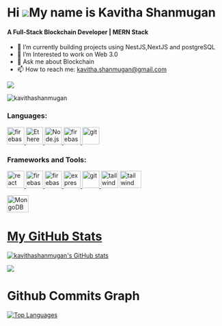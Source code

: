 Hi ![](https://user-images.githubusercontent.com/18350557/176309783-0785949b-9127-417c-8b55-ab5a4333674e.gif)My name is Kavitha Shanmugan
======================================================================================================================================
<h4>A Full-Stack Blockchain Developer | MERN Stack</h4>

- 🔭 I’m currently building projects using NestJS,NextJS and postgreSQL
- 🌱 I’m Interested to work on Web 3.0 
- 💬 Ask me about Blockchain
- 📫 How to reach me: kavitha.shanmugan@gmail.com

<a href="https://www.github.com/kavithashanmugan" target="_blank" rel="noreferrer"><img
src="https://img.shields.io/github/followers/kavithashanmugan?logo=github&style=for-the-badge&color=0891b2&labelColor=1c1917" /></a>
<p align="left"> <img src="https://komarev.com/ghpvc/?username=kavithashanmugan&label=Profile%20views&color=0e75b6&style=flat" alt="kavithashanmugan" /> </p>


<h3 align="left">Languages:</h3>
<p align="left"> </a> <a href="https://firebase.google.com/" target="_blank" rel="noreferrer"> <img src="https://cdn4.iconfinder.com/data/icons/logos-and-brands/512/267_Python_logo-512.png" alt="firebase" width="40" height="40"/> </a> <a href="https://ethereum.org/" target="_blank" rel="noreferrer">
  <img src="https://upload.wikimedia.org/wikipedia/commons/thumb/0/05/Ethereum_logo_2014.svg/2560px-Ethereum_logo_2014.svg.png" alt="Ethereum" width="40" height="40"/>
</a><a href="https://nodejs.org/" target="_blank" rel="noreferrer">
  <img src="https://upload.wikimedia.org/wikipedia/commons/thumb/d/d9/Node.js_logo.svg/2560px-Node.js_logo.svg.png" alt="Node.js" width="40" height="40"/>
</a> <a href="https://firebase.google.com/" target="_blank" rel="noreferrer"> <img src="https://upload.wikimedia.org/wikipedia/commons/thumb/9/99/Unofficial_JavaScript_logo_2.svg/2048px-Unofficial_JavaScript_logo_2.svg.png" alt="firebase" width="40" height="40"/> </a>  <a href="https://git-scm.com/" target="_blank" rel="noreferrer"> <img src="https://cdn-icons-png.flaticon.com/512/226/226777.png" alt="git" width="40" height="40"/> </a> </p>

<h3 align="left">Frameworks and Tools:</h3>
<p align="left"> <a href="https://reactjs.org/" target="_blank" rel="noreferrer"> <img src="https://upload.wikimedia.org/wikipedia/commons/thumb/a/a7/React-icon.svg/2300px-React-icon.svg.png" alt="react" width="40" height="40"/> </a> <a href="https://firebase.google.com/" target="_blank" rel="noreferrer"> <img src="https://www.tutorialsteacher.com/Content/images/home/mongodb.svg" alt="firebase" width="40" height="40"/> </a> <a href="https://firebase.google.com/" target="_blank" rel="noreferrer"> <img src="https://www.vectorlogo.zone/logos/firebase/firebase-icon.svg" alt="firebase" width="40" height="40"/> </a> <a href="https://flutter.dev" target="_blank" rel="noreferrer"> <img src="https://wsofter.ru/wp-content/uploads/2017/12/node-express.png" alt="express" width="40" height="40"/> </a> <a href="https://git-scm.com/" target="_blank" rel="noreferrer"> <img src="https://img.icons8.com/nolan/512/github.png" alt="git" width="40" height="40"/> </a><img src="https://seeklogo.com/images/N/nodejs-logo-FBE122E377-seeklogo.com.png" alt="tailwind" width="40" height="40"/> </a> </a>  <img src="https://www.docker.com/wp-content/uploads/2022/03/Moby-logo.png" alt="tailwind" width="50" height="40"/> </a> </p><a href="https://www.mongodb.com/" target="_blank" rel="noreferrer"><img src="https://webassets.mongodb.com/_com_assets/cms/mongodb_logo1-76twgcu2dm.png" alt="MongoDB" width="50" height="40"/></a><a href="https://www.mysql.com/" target="_blank" rel="noreferrer">

# My GitHub Stats

<a href="http://www.github.com/kavithashanmugan"><img src="https://github-readme-stats.vercel.app/api?username=kavithashanmugan&show_icons=true&hide=&count_private=true&title_color=22c55e&text_color=ffffff&icon_color=0891b2&bg_color=1c1917&hide_border=true&show_icons=true" alt="kavithashanmugan's GitHub stats" /></a>

<a href="http://www.github.com/kavithashanmugan"><img src="https://github-readme-streak-stats.herokuapp.com/?user=kavithashanmugan&stroke=ffffff&background=1c1917&ring=22c55e&fire=22c55e&currStreakNum=ffffff&currStreakLabel=22c55e&sideNums=ffffff&sideLabels=ffffff&dates=ffffff&hide_border=true" /></a>

<h1>Github Commits Graph</h1>

<a href="https://github.com/kavithashanmugan" align="left"><img src="https://github-readme-stats.vercel.app/api/top-langs/?username=kavithashanmugan&langs_count=10&title_color=22c55e&text_color=ffffff&icon_color=0891b2&bg_color=1c1917&hide_border=true&locale=en&custom_title=Top%20%Languages" alt="Top Languages" /></a>
